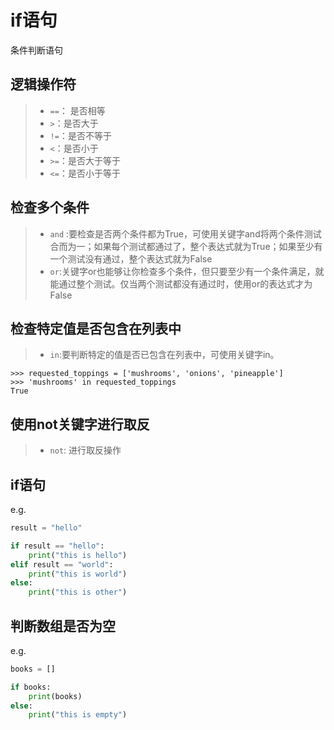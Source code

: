# if语句

条件判断语句

## 逻辑操作符

> - `==`： 是否相等
> - `>`：是否大于
> - `!=`：是否不等于
> - `<`：是否小于
> - `>=`：是否大于等于
> - `<=`：是否小于等于

## 检查多个条件

> - `and` :要检查是否两个条件都为True，可使用关键字and将两个条件测试合而为一；如果每个测试都通过了，整个表达式就为True；如果至少有一个测试没有通过，整个表达式就为False
> - `or`:关键字or也能够让你检查多个条件，但只要至少有一个条件满足，就能通过整个测试。仅当两个测试都没有通过时，使用or的表达式才为False

## 检查特定值是否包含在列表中

> - `in`:要判断特定的值是否已包含在列表中，可使用关键字in。

```
>>> requested_toppings = ['mushrooms', 'onions', 'pineapple']
>>> 'mushrooms' in requested_toppings
True
```

## 使用not关键字进行取反

> - `not`: 进行取反操作

## if语句

e.g. 

```python
result = "hello"

if result == "hello":
    print("this is hello")
elif result == "world":
    print("this is world")
else:
    print("this is other")
```

## 判断数组是否为空

e.g. 

```python
books = []

if books:
    print(books)
else:
    print("this is empty")
```

